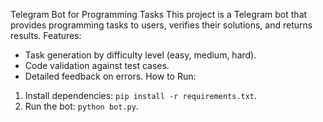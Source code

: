 Telegram Bot for Programming Tasks
This project is a Telegram bot that provides programming tasks to users, verifies their solutions, and returns results.
Features:
- Task generation by difficulty level (easy, medium, hard).
- Code validation against test cases.
- Detailed feedback on errors.
How to Run:
1. Install dependencies: `pip install -r requirements.txt`.
2. Run the bot: `python bot.py`.
